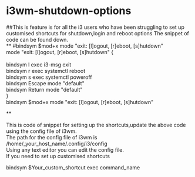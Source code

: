 # i3wm-shutdown-options
##This is feature is for all the i3 users who have been struggling to set up customised shortcuts for shutdown,login and reboot options
The snippet of code can be found down.<br>
**
#bindsym $mod+x mode "exit: [l]ogout, [r]eboot, [s]hutdown"<br>
mode "exit: [l]ogout, [r]eboot, [s]hutdown" {<br>
<br>
  bindsym l exec i3-msg exit<br>
  bindsym r exec systemctl reboot<br>
  bindsym s exec systemctl poweroff<br>
  bindsym Escape mode "default"<br>
  bindsym Return mode "default"<br>
}<br>
bindsym $mod+x mode "exit: [l]ogout, [r]eboot, [s]hutdown" <br>

**



This is code of snippet for setting up the shortcuts,update the above code using the config file of i3wm.<br>
The path for the config file of i3wm is <br>
/home/_your_host_name/.config/i3/config <br>
Using any text editor you can edit the config file. <br>
If you need to set up customised shortcuts <br>

bindsym $Your_custom_shortcut exec command_name <br>

